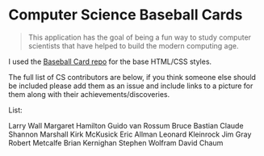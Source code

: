 # Computer Science Baseball Cards

> This application has the goal of being a fun way to study computer scientists that have helped to build the modern computing age.

I used the [Baseball Card repo](https://github.com/robotwood/baseball-card) for the base HTML/CSS styles.

The full list of CS contributors are below, if you think someone else should be included please add them as an issue and include links to a picture for them along with their achievements/discoveries.

List:

Larry Wall
Margaret Hamilton
Guido van Rossum
Bruce Bastian
Claude Shannon
Marshall Kirk McKusick
Eric Allman
Leonard Kleinrock
Jim Gray
Robert Metcalfe
Brian Kernighan
Stephen Wolfram
David Chaum
